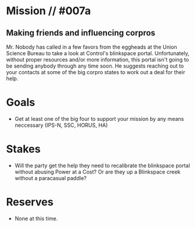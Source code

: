 # Mission // #007a
## Making friends and influencing corpros

Mr. Nobody has called in a few favors from the eggheads at the Union Science Bureau to take a look at Control's blinkspace portal. Unfortunately, without proper resources and/or more information, this portal isn't going to be sending anybody through any time soon. He suggests reaching out to your contacts at some of the big corpro states to work out a deal for their help. 

# Goals
- Get at least one of the big four to support your mission by any means neccessary (IPS-N, SSC, HORUS, HA)

# Stakes
- Will the party get the help they need to recalibrate the blinkspace portal without abusing Power at a Cost? Or are they up a Blinkspace creek without a paracasual paddle?

# Reserves
- None at this time.